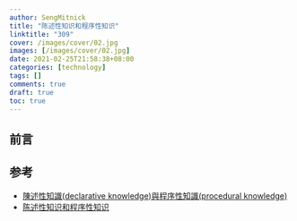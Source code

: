 ```yaml
---
author: SengMitnick
title: "陈述性知识和程序性知识"
linktitle: "309"
cover: /images/cover/02.jpg
images: [/images/cover/02.jpg]
date: 2021-02-25T21:58:38+08:00
categories: [technology]
tags: []
comments: true
draft: true
toc: true
---
```


## 前言



## 参考

- [陳述性知識(declarative knowledge)與程序性知識(procedural knowledge)](https://blog.xuite.net/kc6191/study/21804590/track)
- [陈述性知识和程序性知识](https://www.zhihu.com/question/49824557/answer/118130473?utm_source=wechat_session&utm_medium=social&utm_oi=873614239670087681&utm_content=group2_Answer&utm_campaign=shareopn)